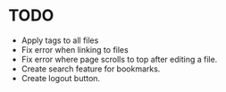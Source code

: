 # TODO

- Apply tags to all files
- Fix error when linking to files
- Fix error where page scrolls to top after editing a file.
- Create search feature for bookmarks.
- Create logout button.